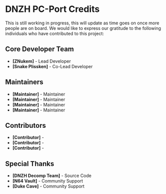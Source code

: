 # DNZH PC-Port Credits
This is still working in progress, this will update as time goes on once more people are on board.
We would like to express our gratitude to the following individuals who have contributed to this project:

## Core Developer Team
- **[ZNukem]** - Lead Developer
- **[Snake Plissken]** - Co-Lead Developer

## Maintainers
- **[Maintainer]** - Maintainer
- **[Maintainer]** - Maintainer
- **[Maintainer]** - Maintainer
- **[Maintainer]** - Maintainer

## Contributors
- **[Contributor]** - 
- **[Contributor]** - 
- **[Contributor]** - 

## Special Thanks
- **[DNZH Decomp Team]** - Source Code
- **[N64 Vault]** - Community Support
- **[Duke Cave]** - Community Support


